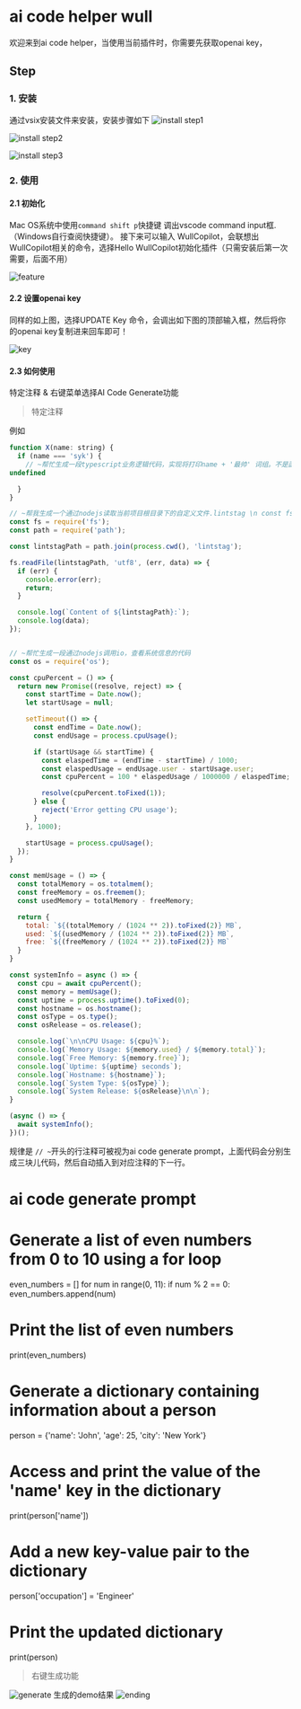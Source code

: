 # ai code helper wull
欢迎来到ai code helper，当使用当前插件时，你需要先获取openai key，

## Step
### 1. 安装
   通过vsix安装文件来安装，安装步骤如下 
![install step1](./install-step1.png)

![install step2](./files.png)

![install step3](./success.png)



### 2. 使用

#### 2.1 初始化
Mac OS系统中使用`command shift p`快捷键 调出vscode command input框.（Windows自行查阅快捷键）。
接下来可以输入 WullCopilot，会联想出WullCopilot相关的命令，选择Hello WullCopilot初始化插件（只需安装后第一次需要，后面不用）

![feature](./comand.png)

#### 2.2 设置openai key
同样的如上图，选择UPDATE Key 命令，会调出如下图的顶部输入框，然后将你的openai key复制进来回车即可！

![key](./openaikey.png)


#### 2.3 如何使用

特定注释 & 右键菜单选择AI Code Generate功能

>  特定注释

例如
``` javascript
function X(name: string) {
  if (name === 'syk') {
    // ~帮忙生成一段typescript业务逻辑代码，实现将打印name + '最帅' 词组。不是函数，是裸露的业务逻辑，不用管name变量直接使用（我已经给你定义了）
undefined

  }
}

// ~帮我生成一个通过nodejs读取当前项目根目录下的自定义文件.lintstag \n const fs = require('fs')
const fs = require('fs');
const path = require('path');

const lintstagPath = path.join(process.cwd(), 'lintstag');

fs.readFile(lintstagPath, 'utf8', (err, data) => {
  if (err) {
    console.error(err);
    return;
  }

  console.log(`Content of ${lintstagPath}:`);
  console.log(data);
});


// ~帮忙生成一段通过nodejs调用io，查看系统信息的代码
const os = require('os');

const cpuPercent = () => {
  return new Promise((resolve, reject) => {
    const startTime = Date.now();
    let startUsage = null;

    setTimeout(() => {
      const endTime = Date.now();
      const endUsage = process.cpuUsage();

      if (startUsage && startTime) {
        const elaspedTime = (endTime - startTime) / 1000;
        const elaspedUsage = endUsage.user - startUsage.user;
        const cpuPercent = 100 * elaspedUsage / 1000000 / elaspedTime;

        resolve(cpuPercent.toFixed(1));
      } else {
        reject('Error getting CPU usage');
      }
    }, 1000);

    startUsage = process.cpuUsage();
  });
}

const memUsage = () => {
  const totalMemory = os.totalmem();
  const freeMemory = os.freemem();
  const usedMemory = totalMemory - freeMemory;

  return {
    total: `${(totalMemory / (1024 ** 2)).toFixed(2)} MB`,
    used: `${(usedMemory / (1024 ** 2)).toFixed(2)} MB`,
    free: `${(freeMemory / (1024 ** 2)).toFixed(2)} MB`
  }
}

const systemInfo = async () => {
  const cpu = await cpuPercent();
  const memory = memUsage();
  const uptime = process.uptime().toFixed(0);
  const hostname = os.hostname();
  const osType = os.type();
  const osRelease = os.release();

  console.log(`\n\nCPU Usage: ${cpu}%`);
  console.log(`Memory Usage: ${memory.used} / ${memory.total}`);
  console.log(`Free Memory: ${memory.free}`);
  console.log(`Uptime: ${uptime} seconds`);
  console.log(`Hostname: ${hostname}`);
  console.log(`System Type: ${osType}`);
  console.log(`System Release: ${osRelease}\n\n`);
}

(async () => {
  await systemInfo();
})();

```


规律是 `// ~`开头的行注释可被视为ai code generate prompt，上面代码会分别生成三块儿代码，然后自动插入到对应注释的下一行。
# ai code generate prompt

# Generate a list of even numbers from 0 to 10 using a for loop
even_numbers = []
for num in range(0, 11):
    if num % 2 == 0:
        even_numbers.append(num)

# Print the list of even numbers
print(even_numbers)

# Generate a dictionary containing information about a person
person = {'name': 'John', 'age': 25, 'city': 'New York'}

# Access and print the value of the 'name' key in the dictionary
print(person['name'])

# Add a new key-value pair to the dictionary
person['occupation'] = 'Engineer'

# Print the updated dictionary
print(person)


> 右键生成功能

![generate](./generate.png)
生成的demo结果
![ending](./ending.png)